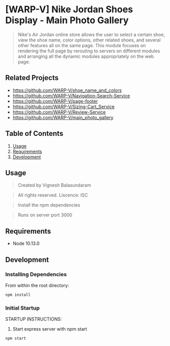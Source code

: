# [WARP-V] Nike Jordan Shoes Display - Main Photo Gallery

> Nike's Air Jordan online store allows the user to select a certain shoe, view the shoe name, color options, other related shoes, and several other features all on the same page. This module focuses on rendering the full page by rerouting to servers on different modules and arranging all the dynamic modules appropriately on the web page.

## Related Projects

  - https://github.com/WARP-V/shoe_name_and_colors
  - https://github.com/WARP-V/Navigation-Search-Service
  - https://github.com/WARP-V/page-footer
  - https://github.com/WARP-V/Sizing-Cart_Service
  - https://github.com/WARP-V/Review-Service
  - https://github.com/WARP-V/main_photo_gallery


## Table of Contents

1. [Usage](#Usage)
1. [Requirements](#requirements)
1. [Development](#development)

## Usage

> Created by Vignesh Balasundaram

> All rights reserved. Liscence: ISC

> Install the npm dependencies

> Runs on server port 3000

## Requirements

- Node 10.13.0

## Development

### Installing Dependencies

From within the root directory:

```sh
npm install
```

### Initial Startup

STARTUP INSTRUCTIONS:
1. Start express server with npm start


```sh
npm start
```
